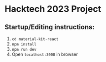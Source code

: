 # Hacktech 2023 Project

## Startup/Editing instructions:
1. `cd material-kit-react`
2. `npm install`
3. `npm run dev`
4. Open `localhost:3000` in browser
